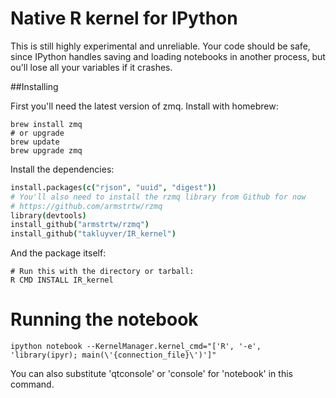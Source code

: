 # Native R kernel for IPython

This is still highly experimental and unreliable. Your code should be safe,
since IPython handles saving and loading notebooks in another process, but
ou'll lose all your variables if it crashes.

##Installing

First you'll need the latest version of zmq. Install with homebrew:

```Shell
brew install zmq
# or upgrade
brew update
brew upgrade zmq
```

Install the dependencies:

```coffee
install.packages(c("rjson", "uuid", "digest"))
# You'll also need to install the rzmq library from Github for now
# https://github.com/armstrtw/rzmq
library(devtools)
install_github("armstrtw/rzmq")
install_github("takluyver/IR_kernel")
```

And the package itself:

```Shell
# Run this with the directory or tarball:
R CMD INSTALL IR_kernel
```

# Running the notebook

```Shell
ipython notebook --KernelManager.kernel_cmd="['R', '-e', 'library(ipyr); main(\'{connection_file}\')']"
```

You can also substitute 'qtconsole' or 'console' for 'notebook' in this command.
